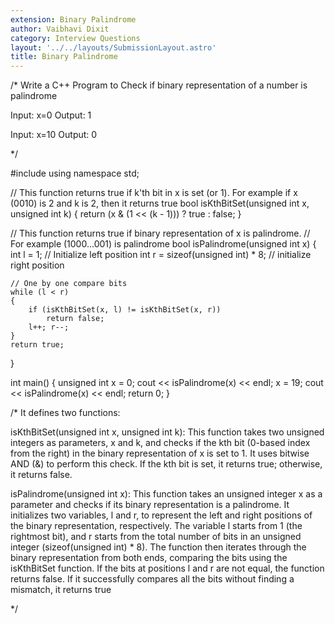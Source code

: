 ```yaml
---
extension: Binary Palindrome
author: Vaibhavi Dixit
category: Interview Questions
layout: '../../layouts/SubmissionLayout.astro'
title: Binary Palindrome
---
```

/*
Write a C++ Program to Check if binary representation of a number is palindrome

Input: x=0
Output: 1

Input: x=10
Output: 0

*/


#include<iostream>
using namespace std;

// This function returns true if k'th bit in x is set (or 1). For example if x (0010) is 2 and k is 2, then it returns true
bool isKthBitSet(unsigned int x, unsigned int k)
{
	return (x & (1 << (k - 1))) ? true : false;
}

// This function returns true if binary representation of x is palindrome.
// For example (1000...001) is palindrome
bool isPalindrome(unsigned int x)
{
	int l = 1; // Initialize left position
	int r = sizeof(unsigned int) * 8; // initialize right position

	// One by one compare bits
	while (l < r)
	{
		if (isKthBitSet(x, l) != isKthBitSet(x, r))
			return false;
		l++; r--;
	}
	return true;
}


int main()
{
	unsigned int x = 0;
	cout << isPalindrome(x) << endl;
	x = 19;
	cout << isPalindrome(x) << endl;
	return 0;
}

/*
It defines two functions:

isKthBitSet(unsigned int x, unsigned int k): This function takes two unsigned integers as parameters, x and k, and checks if the kth bit
(0-based index from the right) in the binary representation of x is set to 1. It uses bitwise AND (&) to perform this check.
If the kth bit is set, it returns true; otherwise, it returns false.

isPalindrome(unsigned int x): This function takes an unsigned integer x as a parameter and checks if its binary representation is a palindrome.
It initializes two variables, l and r, to represent the left and right positions of the binary representation, respectively.
The variable l starts from 1 (the rightmost bit), and r starts from the total number of bits in an unsigned integer (sizeof(unsigned int) * 8).
The function then iterates through the binary representation from both ends, comparing the bits using the isKthBitSet function. If the bits at positions l
and r are not equal, the function returns false. If it successfully compares all the bits without finding a mismatch, it returns true

*/
